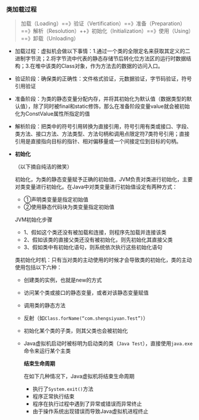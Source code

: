 ### 类加载过程

> 加载（Loading）==》验证（Vertification）==》准备（Preparation）==》解析（Resolution）++》初始化（Initialization）==》使用（Using）==》卸载（Unloading）

- 加载过程：虚拟机会做以下事情：1.通过一个类的全限定名来获取其定义的二进制字节流；2.将字节流中代表的静态存储节后转化位方法区的运行时数据结构；3.在堆中该类的Class对象，作为方法去的数据的访问入口。

- 验证阶段：确保类的正确性：文件格式验证，元数据验证，字节码验证，符号引用验证

- 准备阶段：为类的静态变量分配内存，并将其初始化为默认值（数据类型的默认值），除了同时被final和static修饰，那么在准备阶段变量value就会被初始化为ConstValue属性所指定的值

- 解析阶段：把类中的符号引用转换为直接引用，符号引用有类或接口、字段、类方法、接口方法、方法类型、方法句柄和调用点限定符7类符号引用；直接引用是直接指向目标的指针、相对偏移量或一个间接定位到目标的句柄。

- **初始化**

  （以下摘自纯洁的微笑）

  初始化，为类的静态变量赋予正确的初始值，JVM负责对类进行初始化，主要对类变量进行初始化。在Java中对类变量进行初始值设定有两种方式：

  - ①声明类变量是指定初始值
  - ②使用静态代码块为类变量指定初始值

  JVM初始化步骤

  - 1、假如这个类还没有被加载和连接，则程序先加载并连接该类
  - 2、假如该类的直接父类还没有被初始化，则先初始化其直接父类
  - 3、假如类中有初始化语句，则系统依次执行这些初始化语句

  类初始化时机：只有当对类的主动使用的时候才会导致类的初始化，类的主动使用包括以下六种：

  - 创建类的实例，也就是new的方式

  - 访问某个类或接口的静态变量，或者对该静态变量赋值

  - 调用类的静态方法

  - 反射（如`Class.forName(“com.shengsiyuan.Test”)`）

  - 初始化某个类的子类，则其父类也会被初始化

  - Java虚拟机启动时被标明为启动类的类（`Java Test`），直接使用`java.exe`命令来运行某个主类

    **结束生命周期**

    在如下几种情况下，Java虚拟机将结束生命周期

    - 执行了`System.exit()`方法
    - 程序正常执行结束
    - 程序在执行过程中遇到了异常或错误而异常终止
    - 由于操作系统出现错误而导致Java虚拟机进程终止